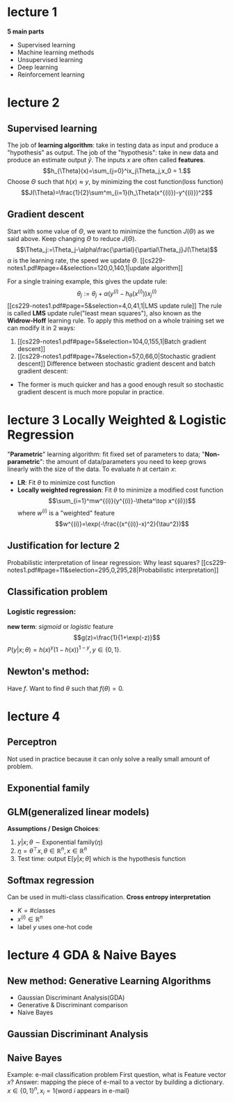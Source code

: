 # lecture 1

**5 main parts**

- Supervised learning
- Machine learning methods
- Unsupervised learning
- Deep learning
- Reinforcement learning

# lecture 2

## Supervised learning

The job of **learning algorithm**: take in testing data as input and produce a "hypothesis" as output.
The job of the "hypothesis": take in new data and produce an estimate output $\hat{y}$.
The inputs $x$ are often called **features**.
$$h_{\Theta}(x)=\sum_{j=0}^ix_j\Theta_j,x_0 = 1.$$
Choose $\Theta$ such that $h(x)\approx y$, by minimizing the cost function(loss function)
$$J(\Theta)=\frac{1}{2}\sum^m_{i=1}(h_\Theta(x^{(i)})-y^{(i)})^2$$

## Gradient descent

Start with some value of $\Theta$, we want to minimize the function $J(\Theta)$ as we said above. Keep changing $\Theta$ to reduce $J(\Theta)$.
$$\Theta_j:=\Theta_j-\alpha\frac{\partial}{\partial\Theta_j}J(\Theta)$$
$\alpha$ is the learning rate, the speed we update $\Theta$.
[[cs229-notes1.pdf#page=4&selection=120,0,140,1|update algorithm]]

For a single training example, this gives the update rule:
$$\theta_j := \theta_j+\alpha(y^{(i)}-h_\theta(x^{(i)}))x_j^{(i)}$$[[cs229-notes1.pdf#page=5&selection=4,0,41,1|LMS update rule]]
The rule is called **LMS** update rule("least mean squares"), also known as the **Widrow-Hoff** learning rule.
To apply this method on a whole training set we can modify it in 2 ways:

1. [[cs229-notes1.pdf#page=5&selection=104,0,155,1|Batch gradient descent]]
2. [[cs229-notes1.pdf#page=7&selection=57,0,66,0|Stochastic gradient descent]]
   Difference between stochastic gradient descent and batch gradient descent:

- The former is much quicker and has a good enough result so stochastic gradient descent is much more popular in practice.

# lecture 3 Locally Weighted & Logistic Regression

"**Parametric**" learning algorithm: fit fixed set of parameters to data;
"**Non-parametric**": the amount of data/parameters you need to keep grows linearly with the size of the data.
To evaluate $h$ at certain $x$:

- **LR**: Fit $\theta$ to minimize cost function
- **Locally weighted regression**: Fit $\theta$ to minimize a modified cost function $$\sum_{i=1}^mw^{(i)}(y^{(i)}-\theta^\top x^{(i)})$$where $w^{(i)}$ is a "weighted" feature$$w^{(i)}=\exp(-\frac{(x^{(i)}-x)^2}{\tau^2})$$

## Justification for lecture 2

Probabilistic interpretation of linear regression: Why least squares?
[[cs229-notes1.pdf#page=11&selection=295,0,295,28|Probabilistic interpretation]]

## Classification problem

### Logistic regression:

**new term**: _sigmoid_ or _logistic_ feature $$g(z)=\frac{1}{1+\exp(-z)}$$
$P(y|x;\theta)=h(x)^y(1-h(x))^{1-y},y\in\{0,1\}$.

## Newton's method:

Have $f$.
Want to find $\theta$ such that $f(\theta) = 0$.

# lecture 4

## Perceptron

Not used in practice because it can only solve a really small amount of problem.

## Exponential family

## GLM(generalized linear models)

**Assumptions / Design Choices**:

1. $y|x;\theta \sim \text{Exponential family}(\eta)$
2. $\eta = \theta^\top x,\theta \in \mathbb{R}^n,x\in \mathbb{R}^n$
3. Test time: output $\mathrm{E}[y|x;\theta]$ which is the hypothesis function

## Softmax regression

Can be used in multi-class classification.
**Cross entropy interpretation**

- $K = \#\text{classes}$
- $x^{(i)}\in\mathbb{R}^n$
- label $y$ uses one-hot code

# lecture 4 GDA & Naive Bayes

## New method: Generative Learning Algorithms

- Gaussian Discriminant Analysis(GDA)
- Generative & Discriminant comparison
- Naive Bayes

## Gaussian Discriminant Analysis

## Naive Bayes

Example: e-mail classification problem
First question, what is Feature vector $x$?
Answer: mapping the piece of e-mail to a vector by building a dictionary.
$x\in \{0,1\}^n, x_i=1\{\text{word}\ i\ \text{appears in e-mail}\}$
